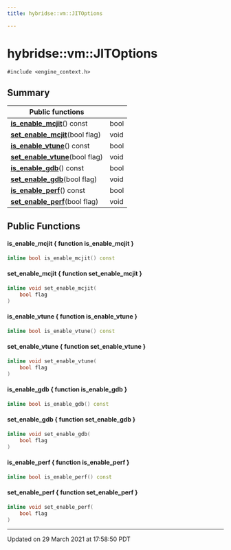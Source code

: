 ```yaml
---
title: hybridse::vm::JITOptions

---
```

# hybridse::vm::JITOptions



`#include <engine_context.h>`

## Summary


|  Public functions|            |
| -------------- | -------------- |
|**[is_enable_mcjit](/hybridse/usage/api/c++/Classes/classhybridse_1_1vm_1_1_j_i_t_options.md#function-is_enable_mcjit)**() const| bool  |
|**[set_enable_mcjit](/hybridse/usage/api/c++/Classes/classhybridse_1_1vm_1_1_j_i_t_options.md#function-set_enable_mcjit)**(bool flag)| void  |
|**[is_enable_vtune](/hybridse/usage/api/c++/Classes/classhybridse_1_1vm_1_1_j_i_t_options.md#function-is_enable_vtune)**() const| bool  |
|**[set_enable_vtune](/hybridse/usage/api/c++/Classes/classhybridse_1_1vm_1_1_j_i_t_options.md#function-set_enable_vtune)**(bool flag)| void  |
|**[is_enable_gdb](/hybridse/usage/api/c++/Classes/classhybridse_1_1vm_1_1_j_i_t_options.md#function-is_enable_gdb)**() const| bool  |
|**[set_enable_gdb](/hybridse/usage/api/c++/Classes/classhybridse_1_1vm_1_1_j_i_t_options.md#function-set_enable_gdb)**(bool flag)| void  |
|**[is_enable_perf](/hybridse/usage/api/c++/Classes/classhybridse_1_1vm_1_1_j_i_t_options.md#function-is_enable_perf)**() const| bool  |
|**[set_enable_perf](/hybridse/usage/api/c++/Classes/classhybridse_1_1vm_1_1_j_i_t_options.md#function-set_enable_perf)**(bool flag)| void  |

## Public Functions

#### is_enable_mcjit { function is_enable_mcjit }

```cpp
inline bool is_enable_mcjit() const
```


#### set_enable_mcjit { function set_enable_mcjit }

```cpp
inline void set_enable_mcjit(
    bool flag
)
```


#### is_enable_vtune { function is_enable_vtune }

```cpp
inline bool is_enable_vtune() const
```


#### set_enable_vtune { function set_enable_vtune }

```cpp
inline void set_enable_vtune(
    bool flag
)
```


#### is_enable_gdb { function is_enable_gdb }

```cpp
inline bool is_enable_gdb() const
```


#### set_enable_gdb { function set_enable_gdb }

```cpp
inline void set_enable_gdb(
    bool flag
)
```


#### is_enable_perf { function is_enable_perf }

```cpp
inline bool is_enable_perf() const
```


#### set_enable_perf { function set_enable_perf }

```cpp
inline void set_enable_perf(
    bool flag
)
```


-------------------------------

Updated on 29 March 2021 at 17:58:50 PDT